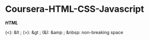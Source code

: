 # Coursera-HTML-CSS-Javascript

***HTML***

(<): &lt ;
(>): &gt ;
(&): &amp ;
&nbsp: non-breaking space

<!-- comentário -->
